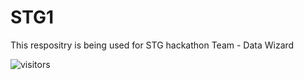 # STG1
This respositry is being used for STG hackathon
Team - Data Wizard






















![visitors](https://visitor-badge.glitch.me/badge?page_id=page.id)
